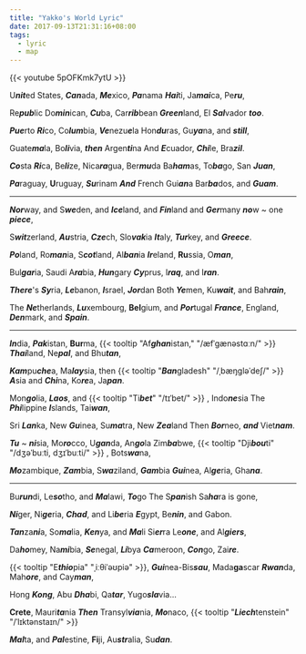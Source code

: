 ```yaml
---
title: "Yakko's World Lyric"
date: 2017-09-13T21:31:16+08:00
tags:
  - lyric
  - map
---
```


{{< youtube 5pOFKmk7ytU >}}

U***nit***ed States, ***Can***ada, ***Me***xico, ***Pa***nama
***Hai***ti, Ja***mai***ca, Pe***ru***, 


Re***pub***lic Do***min***ican, ***Cu***ba, Car***rib***bean
***Green***land, El ***Sal***vador ***too***.


***Pue***rto ***Ri***co, Co***lum***bia, ***Ve***nezu***e***la
Hon***du***ras, Gu***ya***na, and ***still***,


Guate***ma***la, Bo***li***via, ***then*** Argen***ti***na
And ***E***cuador, ***Chi***le, Bra***zil***.


***Co***sta ***Ri***ca, Be***li***ze, Nica***ra***gua, Ber***mu***da
Ba***ham***as, To***ba***go, San ***Juan***,

***Pa***raguay, **U**ruguay, ***Su***rinam ***And*** French Gui***an***a
Bar***ba***dos, and ***Guam***.

---

***Nor***way, and S***we***den, and ***Ice***land, and ***Fin***land and
***Ger***many ***no***w ~ one ***piece***,

S***wit***zerland, ***Au***stria, ***Cze***ch, Slo***vak***ia
***It***aly, ***Tur***key, and ***Greece***.

***Po***land, Ro***man***ia, S***cot***land, Al***ban***ia
***Ir***eland, **Ru**ssia, O***man***,

Bul***gar***ia, Saudi A***ra***bia, ***Hun***gary
***Cy***prus, I***raq***, and I***ran***.

***There***'s ***Sy***ria, ***Le***banon, ***I***srael, ***Jor***dan Both
***Ye***men, Ku***wait***, and Bah***rain***,

The ***Ne***therlands, ***Lu***xembourg, **Bel**gium, and ***Por***tugal
***France***, England, ***Den***mark, and ***Spain***.

---

***In***dia, ***Pak***istan, **Bur**ma, 
{{< tooltip "Af***ghan***istan," "/æfˈɡænəstɑːn/" >}} ***Thai***land, Ne***pal***, and Bhu***tan***,


***Kam***pu***che***a, Ma***lay***sia, then {{< tooltip "***Ban***gladesh" "/ˌbæŋɡləˈdeʃ/" >}} ***A***sia and
***Chi***na, Ko***re***a, Ja***pan***.

Mon***go***lia, ***Laos***, and 
{{< tooltip "Ti***bet***" "/tɪˈbet/" >}}
, Indo***ne***sia
The ***Phi***lippine ***I***slands, Tai***wan***,

Sri ***Lan***ka, New ***Gu***inea, Su***ma***tra, New ***Zea***land
Then ***Bor***neo, ***and*** Viet***nam***.

***Tu*** ~ ***ni***sia, Mo***ro***cco, U***gan***da, An***go***la
Zim***ba***bwe, {{< tooltip "Dji***bou***ti" "/dʒəˈbuːti, dʒɪˈbuːti/" >}} , Bots***wa***na,

***Mo***zambique, ***Zam***bia, S***wa***ziland, ***Gam***bia
***Gui***nea, Al***ge***ria, Gha***na***.

----

Bu***run***di, Le***so***tho, and ***Ma***lawi, ***To***go
The S***pan***ish Sa***ha***ra is gone,

***Ni***ger, Ni***ge***ria, ***Chad***, and Li***be***ria
***E***gypt, Be***nin***, and Gabon.

***Tan***za***ni***a, So***ma***lia, ***Ken***ya, and ***Ma***li
Si***er***ra Le***one***, and Al***giers***,

Da***ho***mey, Na***mi***bia, ***Se***negal, ***Li***bya
***Ca***meroon, ***Con***go, Zai***re***.

{{< tooltip "E***thio***pia" "ˌiːθiˈəʊpiə" >}}, ***Gui***nea-Bis***sau***, Mada**ga**scar
***Rwan***da, Mah***ore***, and Cay***man***,

Hong ***Kong***, Abu ***Dha***bi, Qa***tar***, Yugo***sla***via...

**Crete**, Mauri***ta***nia
***Then*** Transyl***via***nia,
***Mo***naco, {{< tooltip "***Liech***tenstein" "/ˈlɪktənstaɪn/" >}}

***Mal***ta, and ***Pal***estine,
**Fi**ji, Au***str***alia, Su***dan***.

